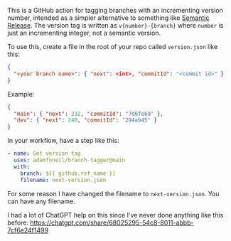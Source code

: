 This is a GitHub action for tagging branches with an incrementing version number, intended as a simpler alternative to something like [Semantic Release](https://github.com/semantic-release/semantic-release). The version tag is written as `v{number}-{branch}` where `number` is just an incrementing integer, not a semantic version.

To use this, create a file in the root of your repo called `version.json` like this:

```json
{
  "<your branch name>": { "next": <int>, "commitId": "<commit id>" }
}
```

Example:

```json
{
  "main": { "next": 232, "commitId": "7d6fe69" },
  "dev": { "next": 240, "commitId": "294ab45" }
}
```

In your workflow, have a step like this:

```yaml
- name: Set version tag
  uses: adamfoneil/branch-tagger@main
  with:
    branch: ${{ github.ref_name }}
    filename: next-version.json
```

For some reason I have changed the filename to `next-version.json`. You can have any filename.

I had a lot of ChatGPT help on this since I've never done anything like this before:
https://chatgpt.com/share/68025295-54c8-8011-abbb-7cf6e24f1499
